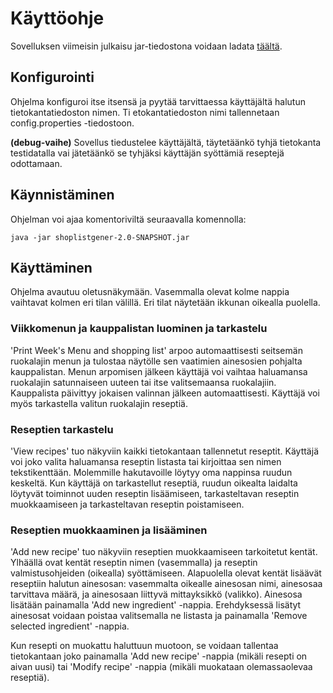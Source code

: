 # Käyttöohje

Sovelluksen viimeisin julkaisu jar-tiedostona voidaan ladata [täältä](https://github.com/tspaanan/shoplist-gener/releases/tag/viikko6).

## Konfigurointi

Ohjelma konfiguroi itse itsensä ja pyytää tarvittaessa käyttäjältä halutun tietokantatiedoston nimen. Ti
etokantatiedoston nimi tallennetaan config.properties -tiedostoon.

**(debug-vaihe)** Sovellus tiedustelee käyttäjältä, täytetäänkö tyhjä tietokanta testidatalla vai jätetäänkö se tyhjäksi käyttäjän syöttämiä reseptejä odottamaan.

## Käynnistäminen

Ohjelman voi ajaa komentoriviltä seuraavalla komennolla:
```
java -jar shoplistgener-2.0-SNAPSHOT.jar
```

## Käyttäminen

Ohjelma avautuu oletusnäkymään. Vasemmalla olevat kolme nappia vaihtavat kolmen eri tilan välillä. Eri tilat näytetään ikkunan oikealla puolella.

### Viikkomenun ja kauppalistan luominen ja tarkastelu

'Print Week's Menu and shopping list' arpoo automaattisesti seitsemän ruokalajin menun ja tulostaa näytölle sen vaatimien ainesosien pohjalta kauppalistan. Menun arpomisen jälkeen käyttäjä voi vaihtaa haluamansa ruokalajin satunnaiseen uuteen tai itse valitsemaansa ruokalajiin. Kauppalista päivittyy jokaisen valinnan jälkeen automaattisesti. Käyttäjä voi myös tarkastella valitun ruokalajin reseptiä.

### Reseptien tarkastelu

'View recipes' tuo näkyviin kaikki tietokantaan tallennetut reseptit. Käyttäjä voi joko valita haluamansa reseptin listasta tai kirjoittaa sen nimen tekstikenttään. Molemmille hakutavoille löytyy oma nappinsa ruudun keskeltä. Kun käyttäjä on tarkastellut reseptiä, ruudun oikealta laidalta löytyvät toiminnot uuden reseptin lisäämiseen, tarkasteltavan reseptin muokkaamiseen ja tarkasteltavan reseptin poistamiseen.

### Reseptien muokkaaminen ja lisääminen

'Add new recipe' tuo näkyviin reseptien muokkaamiseen tarkoitetut kentät. Ylhäällä ovat kentät reseptin nimen (vasemmalla) ja reseptin valmistusohjeiden (oikealla) syöttämiseen. Alapuolella olevat kentät lisäävät reseptiin halutun ainesosan: vasemmalta oikealle ainesosan nimi, ainesosaa tarvittava määrä, ja ainesosaan liittyvä mittayksikkö (valikko). Ainesosa lisätään painamalla 'Add new ingredient' -nappia. Erehdyksessä lisätyt ainesosat voidaan poistaa valitsemalla ne listasta ja painamalla 'Remove selected ingredient' -nappia.

Kun resepti on muokattu haluttuun muotoon, se voidaan tallentaa tietokantaan joko painamalla 'Add new recipe' -nappia (mikäli resepti on aivan uusi) tai 'Modify recipe' -nappia (mikäli muokataan olemassaolevaa reseptiä).

